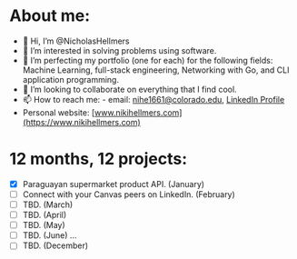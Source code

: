 # About me:
- 👋 Hi, I’m @NicholasHellmers
- 👀 I’m interested in solving problems using software.
- 🌱 I’m perfecting my portfolio (one for each) for the following fields: Machine Learning, full-stack engineering, Networking with Go, and CLI application programming.
- 💞️ I’m looking to collaborate on everything that I find cool.
- 📫 How to reach me: - email: nihe1661@colorado.edu, [LinkedIn Profile](https://www.linkedin.com/in/nicholas-hellmers/)
- Personal website: [www.nikihellmers.com](https://www.nikihellmers.com)

# 12 months, 12 projects:
- [x] Paraguayan supermarket product API. (January)
- [ ] Connect with your Canvas peers on LinkedIn. (February)
- [ ] TBD. (March)
- [ ] TBD. (April)
- [ ] TBD. (May)
- [ ] TBD. (June)
...
- [ ] TBD. (December)
<!---
ParaguayanViking/ParaguayanViking is a ✨ special ✨ repository because its `README.md` (this file) appears on your GitHub profile.
You can click the Preview link to take a look at your changes.
--->
